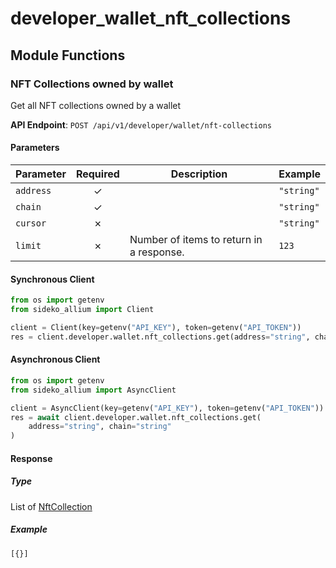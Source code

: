 # developer_wallet_nft_collections

## Module Functions
### NFT Collections owned by wallet <a name="get"></a>

Get all NFT collections owned by a wallet

**API Endpoint**: `POST /api/v1/developer/wallet/nft-collections`

#### Parameters

| Parameter | Required | Description | Example |
|-----------|:--------:|-------------|--------|
| `address` | ✓ |  | `"string"` |
| `chain` | ✓ |  | `"string"` |
| `cursor` | ✗ |  | `"string"` |
| `limit` | ✗ | Number of items to return in a response. | `123` |

#### Synchronous Client

```python
from os import getenv
from sideko_allium import Client

client = Client(key=getenv("API_KEY"), token=getenv("API_TOKEN"))
res = client.developer.wallet.nft_collections.get(address="string", chain="string")

```

#### Asynchronous Client

```python
from os import getenv
from sideko_allium import AsyncClient

client = AsyncClient(key=getenv("API_KEY"), token=getenv("API_TOKEN"))
res = await client.developer.wallet.nft_collections.get(
    address="string", chain="string"
)

```

#### Response

##### Type
List of [NftCollection](/sideko_allium/types/models/nft_collection.py)

##### Example
`[{}]`
<!-- CUSTOM DOCS START -->

<!-- CUSTOM DOCS END -->

